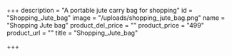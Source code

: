 +++
description = "A portable jute carry bag for shopping"
id = "Shopping_Jute_bag"
image = "/uploads/shopping_jute_bag.png"
name = "Shopping Jute bag"
product_del_price = ""
product_price = "499"
product_url = ""
title = "Shopping_Jute_bag"

+++
